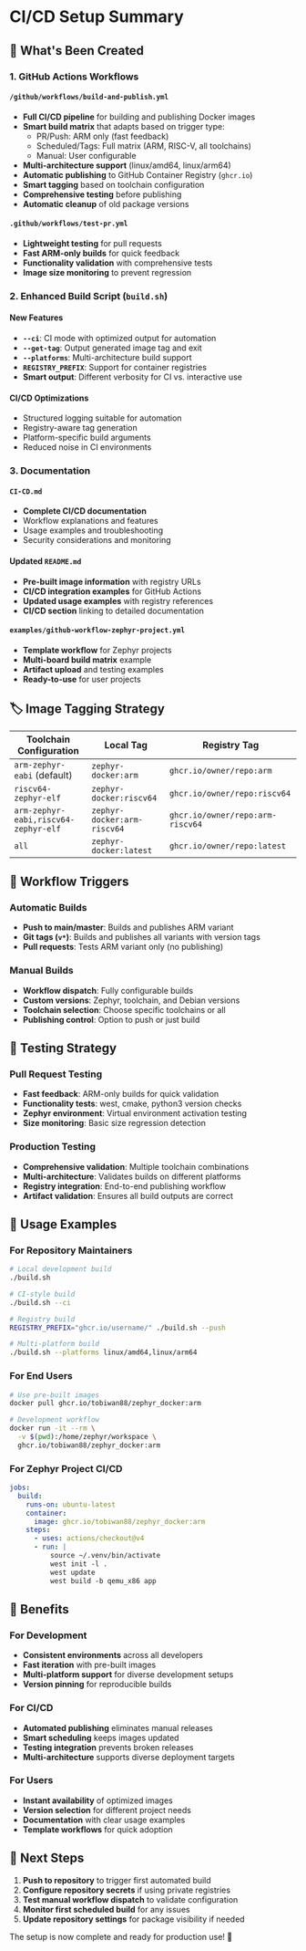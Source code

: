 # CI/CD Setup Summary

## 🎉 What's Been Created

### 1. GitHub Actions Workflows

#### `/github/workflows/build-and-publish.yml`
- **Full CI/CD pipeline** for building and publishing Docker images
- **Smart build matrix** that adapts based on trigger type:
  - PR/Push: ARM only (fast feedback)
  - Scheduled/Tags: Full matrix (ARM, RISC-V, all toolchains)
  - Manual: User configurable
- **Multi-architecture support** (linux/amd64, linux/arm64)
- **Automatic publishing** to GitHub Container Registry (`ghcr.io`)
- **Smart tagging** based on toolchain configuration
- **Comprehensive testing** before publishing
- **Automatic cleanup** of old package versions

#### `.github/workflows/test-pr.yml`
- **Lightweight testing** for pull requests
- **Fast ARM-only builds** for quick feedback
- **Functionality validation** with comprehensive tests
- **Image size monitoring** to prevent regression

### 2. Enhanced Build Script (`build.sh`)

#### New Features
- **`--ci`**: CI mode with optimized output for automation
- **`--get-tag`**: Output generated image tag and exit
- **`--platforms`**: Multi-architecture build support
- **`REGISTRY_PREFIX`**: Support for container registries
- **Smart output**: Different verbosity for CI vs. interactive use

#### CI/CD Optimizations
- Structured logging suitable for automation
- Registry-aware tag generation
- Platform-specific build arguments
- Reduced noise in CI environments

### 3. Documentation

#### `CI-CD.md`
- **Complete CI/CD documentation**
- Workflow explanations and features
- Usage examples and troubleshooting
- Security considerations and monitoring

#### Updated `README.md`
- **Pre-built image information** with registry URLs
- **CI/CD integration examples** for GitHub Actions
- **Updated usage examples** with registry references
- **CI/CD section** linking to detailed documentation

#### `examples/github-workflow-zephyr-project.yml`
- **Template workflow** for Zephyr projects
- **Multi-board build matrix** example
- **Artifact upload** and testing examples
- **Ready-to-use** for user projects

## 🏷️ Image Tagging Strategy

| Toolchain Configuration | Local Tag | Registry Tag |
|-------------------------|-----------|--------------|
| `arm-zephyr-eabi` (default) | `zephyr-docker:arm` | `ghcr.io/owner/repo:arm` |
| `riscv64-zephyr-elf` | `zephyr-docker:riscv64` | `ghcr.io/owner/repo:riscv64` |
| `arm-zephyr-eabi,riscv64-zephyr-elf` | `zephyr-docker:arm-riscv64` | `ghcr.io/owner/repo:arm-riscv64` |
| `all` | `zephyr-docker:latest` | `ghcr.io/owner/repo:latest` |

## 🚀 Workflow Triggers

### Automatic Builds
- **Push to main/master**: Builds and publishes ARM variant
- **Git tags (`v*`)**: Builds and publishes all variants with version tags
- **Pull requests**: Tests ARM variant only (no publishing)

### Manual Builds
- **Workflow dispatch**: Fully configurable builds
- **Custom versions**: Zephyr, toolchain, and Debian versions
- **Toolchain selection**: Choose specific toolchains or all
- **Publishing control**: Option to push or just build

## 🧪 Testing Strategy

### Pull Request Testing
- **Fast feedback**: ARM-only builds for quick validation
- **Functionality tests**: west, cmake, python3 version checks
- **Zephyr environment**: Virtual environment activation testing
- **Size monitoring**: Basic size regression detection

### Production Testing
- **Comprehensive validation**: Multiple toolchain combinations
- **Multi-architecture**: Validates builds on different platforms
- **Registry integration**: End-to-end publishing workflow
- **Artifact validation**: Ensures all build outputs are correct

## 🔧 Usage Examples

### For Repository Maintainers

```bash
# Local development build
./build.sh

# CI-style build
./build.sh --ci

# Registry build
REGISTRY_PREFIX="ghcr.io/username/" ./build.sh --push

# Multi-platform build
./build.sh --platforms linux/amd64,linux/arm64
```

### For End Users

```bash
# Use pre-built images
docker pull ghcr.io/tobiwan88/zephyr_docker:arm

# Development workflow
docker run -it --rm \
  -v $(pwd):/home/zephyr/workspace \
  ghcr.io/tobiwan88/zephyr_docker:arm
```

### For Zephyr Project CI/CD

```yaml
jobs:
  build:
    runs-on: ubuntu-latest
    container:
      image: ghcr.io/tobiwan88/zephyr_docker:arm
    steps:
      - uses: actions/checkout@v4
      - run: |
          source ~/.venv/bin/activate
          west init -l .
          west update
          west build -b qemu_x86 app
```

## 🎯 Benefits

### For Development
- **Consistent environments** across all developers
- **Fast iteration** with pre-built images
- **Multi-platform support** for diverse development setups
- **Version pinning** for reproducible builds

### For CI/CD
- **Automated publishing** eliminates manual releases
- **Smart scheduling** keeps images updated
- **Testing integration** prevents broken releases
- **Multi-architecture** supports diverse deployment targets

### For Users
- **Instant availability** of optimized images
- **Version selection** for different project needs
- **Documentation** with clear usage examples
- **Template workflows** for quick adoption

## 🔄 Next Steps

1. **Push to repository** to trigger first automated build
2. **Configure repository secrets** if using private registries
3. **Test manual workflow dispatch** to validate configuration
4. **Monitor first scheduled build** for any issues
5. **Update repository settings** for package visibility if needed

The setup is now complete and ready for production use! 🎉

